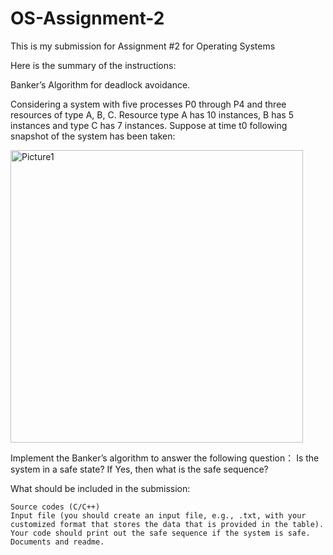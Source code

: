 # OS-Assignment-2
This is my submission for Assignment #2 for Operating Systems

Here is the summary of the instructions:
 
Banker’s Algorithm for deadlock avoidance.

Considering a system with five processes P0 through P4 and three resources of type A, B, C. Resource type A has 10 instances, B has 5 instances and type C has 7 instances. Suppose at time t0 following snapshot of the system has been taken:

 <img width="468" alt="Picture1" src="https://github.com/user-attachments/assets/3aa721dd-5411-423f-bd1a-783e0f765e95" />


Implement the Banker’s algorithm to answer the following question： Is the system in a safe state? If Yes, then what is the safe sequence?

 

What should be included in the submission:

    Source codes (C/C++)
    Input file (you should create an input file, e.g., .txt, with your customized format that stores the data that is provided in the table).  
    Your code should print out the safe sequence if the system is safe.
    Documents and readme.

